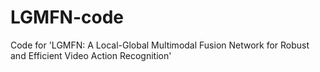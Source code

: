 # LGMFN-code
Code for 'LGMFN: A Local-Global Multimodal Fusion Network for Robust and Efficient Video Action Recognition'
